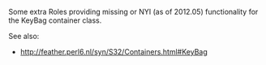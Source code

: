 Some extra Roles providing missing or NYI (as of 2012.05) functionality for the KeyBag container class.

See also:
* http://feather.perl6.nl/syn/S32/Containers.html#KeyBag


